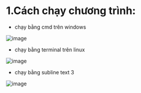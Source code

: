 # 1.Cách chạy chương trình:
- chạy bằng cmd trên windows

![image](https://user-images.githubusercontent.com/110179869/191647646-e7e28350-30b0-4544-b467-02a5b857caf6.png)

- chạy bằng terminal trên linux

![image](https://user-images.githubusercontent.com/110179869/191647799-201b6445-e2dc-470d-9788-5cf8701cf3be.png)

- chạy bằng subline text 3

![image](https://user-images.githubusercontent.com/110179869/191647725-e1cc5579-c78b-4118-8464-9ce97c017a1c.png)





























